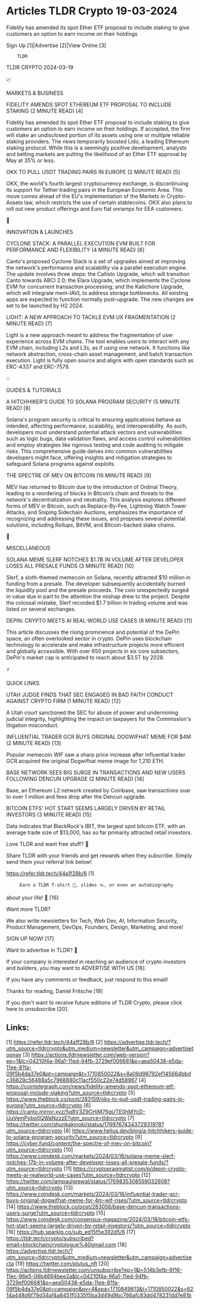 # Articles TLDR Crypto 19-03-2024

Fidelity has amended its spot Ether ETF proposal to include staking to
give customers an option to earn income on their holdings  

 Sign Up [1]|Advertise [2]|View Online [3] 

		TLDR 

TLDR CRYPTO 2024-03-19

📈 

MARKETS & BUSINESS

 FIDELITY AMENDS SPOT ETHEREUM ETF PROPOSAL TO INCLUDE STAKING (2
MINUTE READ) [4] 

 Fidelity has amended its spot Ether ETF proposal to include staking
to give customers an option to earn income on their holdings. If
accepted, the firm will stake an undisclosed portion of its assets
using one or multiple reliable staking providers. The news temporarily
boosted Lido, a leading Ethereum staking protocol. While this is a
seemingly positive development, analysts and betting markets are
putting the likelihood of an Ether ETF approval by May at 35% or less.


 OKX TO PULL USDT TRADING PAIRS IN EUROPE (2 MINUTE READ) [5] 

 OKX, the world's fourth largest cryptocurrency exchange, is
discontinuing its support for Tether trading pairs in the European
Economic Area. This move comes ahead of the EU's implementation of the
Markets in Crypto-Assets law, which restricts the use of certain
stablecoins. OKX also plans to roll out new product offerings and Euro
fiat onramps for EEA customers. 

🚀 

INNOVATION & LAUNCHES

 CYCLONE STACK: A PARALLEL EXECUTION EVM BUILT FOR PERFORMANCE AND
FLEXIBILITY (4 MINUTE READ) [6] 

 Canto's proposed Cyclone Stack is a set of upgrades aimed at
improving the network's performance and scalability via a parallel
execution engine. The update involves three steps: the Callisto
Upgrade, which will transition Canto towards ABCI 2.0; the Elara
Upgrade, which implements the Cyclone EVM for concurrent transaction
processing; and the Kallichore Upgrade, which will integrate mem-IAVL
to address storage bottlenecks. All existing apps are expected to
function normally post-upgrade. The new changes are set to be launched
by H2 2024. 

 LIGHT: A NEW APPROACH TO TACKLE EVM UX FRAGMENTATION (2 MINUTE READ)
[7] 

 Light is a new approach meant to address the fragmentation of user
experience across EVM chains. The tool enables users to interact with
any EVM chain, including L2s and L3s, as if using one network. It
functions like network abstraction, cross-chain asset management, and
batch transaction execution. Light is fully open source and aligns
with open standards such as ERC-4337 and ERC-7579. 

💡 

GUIDES & TUTORIALS

 A HITCHHIKER'S GUIDE TO SOLANA PROGRAM SECURITY (5 MINUTE READ) [8] 

 Solana's program security is critical to ensuring applications behave
as intended, affecting performance, scalability, and interoperability.
As such, developers must understand potential attack vectors and
vulnerabilities such as logic bugs, data validation flaws, and access
control vulnerabilities and employ strategies like rigorous testing
and code auditing to mitigate risks. This comprehensive guide delves
into common vulnerabilities developers might face, offering insights
and mitigation strategies to safeguard Solana programs against
exploits. 

 THE SPECTRE OF MEV ON BITCOIN (16 MINUTE READ) [9] 

 MEV has returned to Bitcoin due to the introduction of Ordinal
Theory, leading to a reordering of blocks in Bitcoin’s chain and
threats to the network's decentralization and neutrality. This
analysis explores different forms of MEV in Bitcoin, such as
Replace-By-Fee, Lightning Watch Tower Attacks, and Sniping Sidechain
Auctions, emphasizes the importance of recognizing and addressing
these issues, and proposes several potential solutions, including
Rollups, BitVM, and Bitcoin-backed stake chains. 

🦄 

MISCELLANEOUS

 SOLANA MEME SLERF NOTCHES $1.7B IN VOLUME AFTER DEVELOPER LOSES ALL
PRESALE FUNDS (3 MINUTE READ) [10] 

 Slerf, a sloth-themed memecoin on Solana, recently attracted $10
million in funding from a presale. The developer subsequently
accidentally burned the liquidity pool and the presale proceeds. The
coin unexpectedly surged in value due in part to the attention the
mishap drew to the project. Despite the colossal mistake, Slerf
recorded $1.7 billion in trading volume and was listed on several
exchanges. 

 DEPIN: CRYPTO MEETS AI REAL-WORLD USE CASES (8 MINUTE READ) [11] 

 This article discusses the rising prominence and potential of the
DePin space, an often overlooked sector in crypto. DePin uses
blockchain technology to accelerate and make infrastructure projects
more efficient and globally accessible. With over 650 projects in six
core subsectors, DePin's market cap is anticipated to reach about
$3.5T by 2028. 

⚡ 

QUICK LINKS

 UTAH JUDGE FINDS THAT SEC ENGAGED IN BAD FAITH CONDUCT AGAINST CRYPTO
FIRM (1 MINUTE READ) [12] 

 A Utah court sanctioned the SEC for abuse of power and undermining
judicial integrity, highlighting the impact on taxpayers for the
Commission's litigation misconduct. 

 INFLUENTIAL TRADER GCR BUYS ORIGINAL DOGWIFHAT MEME FOR $4M (2 MINUTE
READ) [13] 

 Popular memecoin WIF saw a sharp price increase after influential
trader GCR acquired the original Dogwifhat meme image for 1,210 ETH. 

 BASE NETWORK SEES BIG SURGE IN TRANSACTIONS AND NEW USERS FOLLOWING
DENCUN UPGRADE (2 MINUTE READ) [14] 

 Base, an Ethereum L2 network created by Coinbase, saw transactions
soar to over 1 million and fees drop after the Dencun upgrade. 

 BITCOIN ETFS' HOT START SEEMS LARGELY DRIVEN BY RETAIL INVESTORS (3
MINUTE READ) [15] 

 Data indicates that BlackRock's IBIT, the largest spot bitcoin ETF,
with an average trade size of $13,000, has so far primarily attracted
retail investors. 

Love TLDR and want free stuff? 🎁

 Share TLDR with your friends and get rewards when they subscribe.
Simply send them your referral link below! 

 https://refer.tldr.tech/44a1f28b/6 [1] 

		 Earn a TLDR T-shirt 👕, slides 🩴, or even an autobiography
about your life! 🤯 [16] 

Want more TLDR?

 We also write newsletters for Tech, Web Dev, AI, Information
Security, Product Management, DevOps, Founders, Design, Marketing, and
more! 

SIGN UP NOW! [17] 

Want to advertise in TLDR? 📰

 If your company is interested in reaching an audience of crypto
investors and builders, you may want to ADVERTISE WITH US [18]. 

 If you have any comments or feedback, just respond to this email! 

Thanks for reading, 
Daniel Fritsche [19] 

If you don't want to receive future editions of TLDR Crypto,
please click here to unsubscribe [20]. 

 

Links:
------
[1] https://refer.tldr.tech/44a1f28b/6
[2] https://advertise.tldr.tech/?utm_source=tldrcrypto&utm_medium=newsletter&utm_campaign=advertisetopnav
[3] https://actions.tldrnewsletter.com/web-version?ep=1&lc=04210f4a-96a1-11ed-94fb-3729ef006681&p=aea50438-e5da-11ee-81fa-09f5b4da37e0&pt=campaign&t=1710850022&s=8a06d98792ef145664bbdc36829c56488a5c7968880c11acf550c22e74d58967
[4] https://cointelegraph.com/news/fidelity-amends-spot-ethereum-etf-proposal-include-staking?utm_source=tldrcrypto
[5] https://www.theblock.co/post/283159/okx-to-pull-usdt-trading-pairs-in-europe?utm_source=tldrcrypto
[6] https://canto.mirror.xyz/5q8V3Z9CHjM7fjgUTE0hMYcD-UuVemPybo0QWaNzzzE?utm_source=tldrcrypto
[7] https://twitter.com/shunkakinoki/status/1769767434372931978?utm_source=tldrcrypto
[8] https://www.helius.dev/blog/a-hitchhikers-guide-to-solana-program-security?utm_source=tldrcrypto
[9] https://cyber.fund/content/the-spectre-of-mev-on-bitcoin?utm_source=tldrcrypto
[10] https://www.coindesk.com/markets/2024/03/18/solana-meme-slerf-notches-17b-in-volume-after-developer-loses-all-presale-funds/?utm_source=tldrcrypto
[11] https://cryptopragmatist.com/p/depin-crypto-meets-ai-realworld-use-cases?utm_source=tldrcrypto
[12] https://twitter.com/iampaulgrewal/status/1769835308559032608?utm_source=tldrcrypto
[13] https://www.coindesk.com/markets/2024/03/18/influential-trader-gcr-buys-original-dogwifhat-meme-for-4m-wif-rises/?utm_source=tldrcrypto
[14] https://www.theblock.co/post/283056/base-dencun-transactions-users-surge?utm_source=tldrcrypto
[15] https://www.coindesk.com/consensus-magazine/2024/03/18/bitcoin-etfs-hot-start-seems-largely-driven-by-retail-investors/?utm_source=tldrcrypto
[16] https://hub.sparklp.co/sub_ed15f5e392d5/6
[17] https://tldr.tech/crypto/subscribed?email=blockchaincryptologue%40gmail.com
[18] https://advertise.tldr.tech/?utm_source=tldrcrypto&utm_medium=newsletter&utm_campaign=advertisecta
[19] https://twitter.com/plutus_nft
[20] https://actions.tldrnewsletter.com/unsubscribe?ep=1&l=514b3efb-6f16-11ec-96e5-06b4694bee2a&lc=04210f4a-96a1-11ed-94fb-3729ef006681&p=aea50438-e5da-11ee-81fa-09f5b4da37e0&pt=campaign&pv=4&spa=1710849813&t=1710850022&s=6214a448d6f79d34af4a8451f0335f5ba3d49d9bc766afc83dd478231dd7e81b